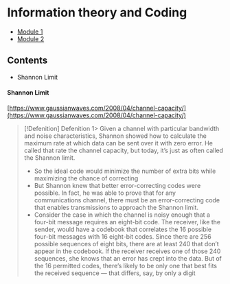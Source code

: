 # Information theory and Coding

- [Module 1](%20%20BTech/S6/Information%20Theory%20And%20Coding/Module%201.md)
- [Module 2](Embedded%20Systems.md)

## Contents

- Shannon Limit


#### Shannon Limit
[https://www.gaussianwaves.com/2008/04/channel-capacity/](https://www.gaussianwaves.com/2008/04/channel-capacity/)

> [!Defenition] Defenition
1>
Given a channel with particular bandwidth and noise characteristics, Shannon showed how to calculate the maximum rate at which data can be sent over it with zero error. He called that rate the channel capacity, but today, it’s just as often called the Shannon limit.  
> - So the ideal code would minimize the number of extra bits while maximizing the chance of correcting  
> - But Shannon knew that better error-correcting codes were possible. In fact, he was able to prove that for any communications channel, there must be an error-correcting code that enables transmissions to approach the Shannon limit.  
> - Consider the case in which the channel is noisy enough that a four-bit message requires an eight-bit code. The receiver, like the sender, would have a codebook that correlates the 16 possible four-bit messages with 16 eight-bit codes. Since there are 256 possible sequences of eight bits, there are at least 240 that don’t appear in the codebook. If the receiver receives one of those 240 sequences, she knows that an error has crept into the data. But of the 16 permitted codes, there’s likely to be only one that best fits the received sequence — that differs, say, by only a digit
